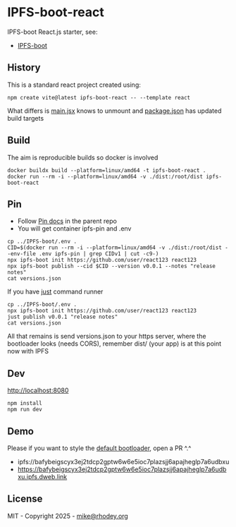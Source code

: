 # IPFS-boot-react
IPFS-boot React.js starter, see:
+ [IPFS-boot](https://github.com/rhodey/IPFS-boot)

## History
This is a standard react project created using:
```
npm create vite@latest ipfs-boot-react -- --template react
```

What differs is [main.jsx](https://github.com/rhodey/IPFS-boot-react/blob/master/src/main.jsx) knows to unmount and [package.json](https://github.com/rhodey/IPFS-boot-react/blob/master/package.json) has updated build targets

## Build
The aim is reproducible builds so docker is involved
```
docker buildx build --platform=linux/amd64 -t ipfs-boot-react .
docker run --rm -i --platform=linux/amd64 -v ./dist:/root/dist ipfs-boot-react
```

## Pin
+ Follow [Pin docs](https://github.com/rhodey/IPFS-boot#pin) in the parent repo
+ You will get container ipfs-pin and .env
```
cp ../IPFS-boot/.env .
CID=$(docker run --rm -i --platform=linux/amd64 -v ./dist:/root/dist --env-file .env ipfs-pin | grep CIDv1 | cut -c9-)
npx ipfs-boot init https://github.com/user/react123 react123
npx ipfs-boot publish --cid $CID --version v0.0.1 --notes "release notes"
cat versions.json
```

If you have [just](https://github.com/casey/just) command runner
```
cp ../IPFS-boot/.env .
npx ipfs-boot init https://github.com/user/react123 react123
just publish v0.0.1 "release notes"
cat versions.json
```

All that remains is send versions.json to your https server, where the bootloader looks (needs CORS), remember dist/ (your app) is at this point now with IPFS

## Dev
[http://localhost:8080](http://localhost:8080/)
```
npm install
npm run dev
```

## Demo
Please if you want to style the [default bootloader](https://github.com/rhodey/IPFS-boot), open a PR ^.^
+ ipfs://bafybeigscyx3ej2tdcp2gptw6w6e5ioc7plazsjj6apajheglp7a6udbxu
+ https://bafybeigscyx3ej2tdcp2gptw6w6e5ioc7plazsjj6apajheglp7a6udbxu.ipfs.dweb.link

## License
MIT - Copyright 2025 - mike@rhodey.org
